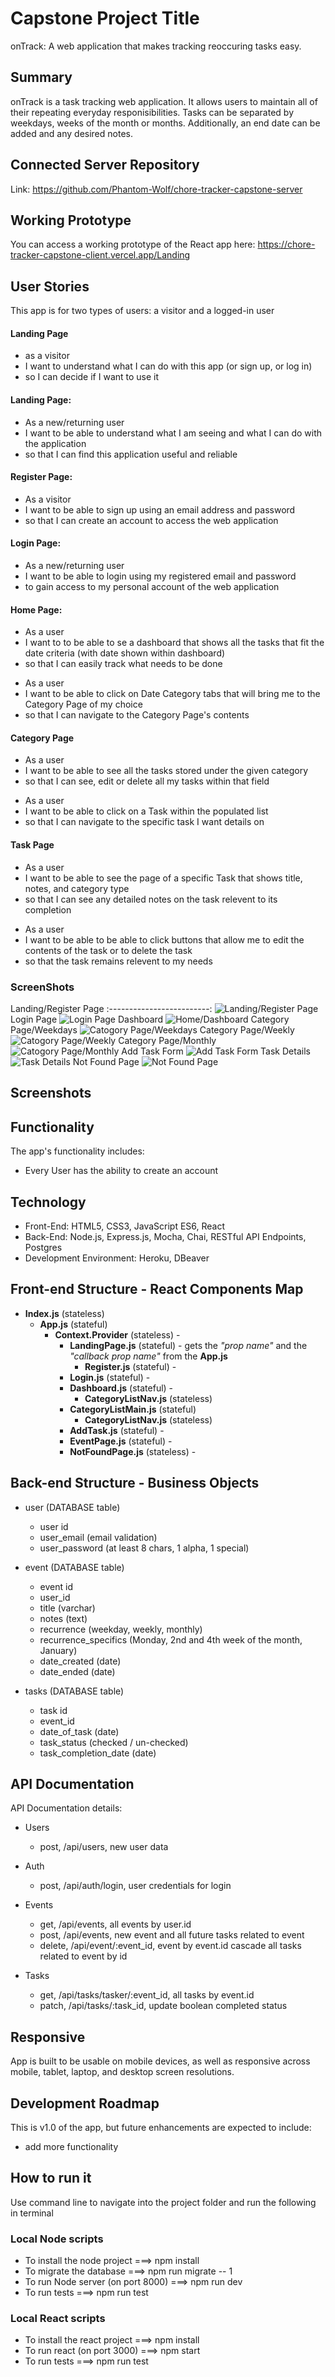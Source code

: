 # Capstone Project Title

onTrack: A web application that makes tracking reoccuring tasks easy.

## Summary

onTrack is a task tracking web application. It allows users to maintain all of their repeating everyday responisibilities.
Tasks can be separated by weekdays, weeks of the month or months. Additionally, an end date can be added and any desired notes.

## Connected Server Repository 

Link: https://github.com/Phantom-Wolf/chore-tracker-capstone-server

## Working Prototype

You can access a working prototype of the React app here: https://chore-tracker-capstone-client.vercel.app/Landing

## User Stories

This app is for two types of users: a visitor and a logged-in user

#### Landing Page

- as a visitor
- I want to understand what I can do with this app (or sign up, or log in)
- so I can decide if I want to use it

#### Landing Page:

- As a new/returning user
- I want to be able to understand what I am seeing and what I can do with the application
- so that I can find this application useful and reliable

#### Register Page:

- As a visitor
- I want to be able to sign up using an email address and password
- so that I can create an account to access the web application

#### Login Page:

- As a new/returning user
- I want to be able to login using my registered email and password
- to gain access to my personal account of the web application

#### Home Page:

- As a user
- I want to to be able to se a dashboard that shows all the tasks that fit the date criteria (with date shown within dashboard)
- so that I can easily track what needs to be done

* As a user
* I want to be able to click on Date Category tabs that will bring me to the Category Page of my choice
* so that I can navigate to the Category Page's contents

#### Category Page

- As a user
- I want to be able to see all the tasks stored under the given category
- so that I can see, edit or delete all my tasks within that field

* As a user
* I want to be able to click on a Task within the populated list
* so that I can navigate to the specific task I want details on

#### Task Page

- As a user
- I want to be able to see the page of a specific Task that shows title, notes, and category type
- so that I can see any detailed notes on the task relevent to its completion

* As a user
* I want to be able to be able to click buttons that allow me to edit the contents of the task or to delete the task
* so that the task remains relevent to my needs

### ScreenShots

Landing/Register Page
:-------------------------:
![Landing/Register Page](/github-images/wireframes/onTrack-Landing.png)
Login Page
![Login Page](/github-images/wireframes/onTrack-Login.png)
Dashboard
![Home/Dashboard](/github-images/wireframes/onTrack-Dashboard.png)
Category Page/Weekdays
![Catogory Page/Weekdays](/github-images/wireframes/onTrack-Weekdays.png)
Category Page/Weekly
![Catogory Page/Weekly](/github-images/wireframes/onTrack-Weeks.png)
Category Page/Monthly
![Catogory Page/Monthly](/github-images/wireframes/onTrack-Months.png)
Add Task Form
![Add Task Form](/github-images/wireframes/onTrack-Add-Task.jpg)
Task Details
![Task Details](/github-images/wireframes/onTrack-EventPage.jpg)
Not Found Page
![Not Found Page](/github-images/wireframes/onTrack-NotFoundPage.png)

## Screenshots

## Functionality

The app's functionality includes:

- Every User has the ability to create an account

## Technology

- Front-End: HTML5, CSS3, JavaScript ES6, React
- Back-End: Node.js, Express.js, Mocha, Chai, RESTful API Endpoints, Postgres
- Development Environment: Heroku, DBeaver

## Front-end Structure - React Components Map

- **Index.js** (stateless)
  - **App.js** (stateful)
    - **Context.Provider** (stateless) -
      - **LandingPage.js** (stateful) - gets the _"prop name"_ and the _"callback prop name"_ from the **App.js**
        - **Register.js** (stateful) -
      - **Login.js** (stateful) -
      - **Dashboard.js** (stateful) -
        - **CategoryListNav.js** (stateless)
      - **CategoryListMain.js** (stateful)
        - **CategoryListNav.js** (stateless)
      - **AddTask.js** (stateful) -
      - **EventPage.js** (stateful) -
      - **NotFoundPage.js** (stateless) -

## Back-end Structure - Business Objects

- user (DATABASE table)

  - user id
  - user_email (email validation)
  - user_password (at least 8 chars, 1 alpha, 1 special)

- event (DATABASE table)

  - event id
  - user_id
  - title (varchar)
  - notes (text)
  - recurrence (weekday, weekly, monthly)
  - recurrence_specifics (Monday, 2nd and 4th week of the month, January)
  - date_created (date)
  - date_ended (date)

- tasks (DATABASE table)
  - task id
  - event_id
  - date_of_task (date)
  - task_status (checked / un-checked)
  - task_completion_date (date)

## API Documentation

API Documentation details:

- Users

  - post, /api/users, new user data

- Auth

  - post, /api/auth/login, user credentials for login

- Events

  - get, /api/events, all events by user.id
  - post, /api/events, new event and all future tasks related to event
  - delete, /api/event/:event_id, event by event.id cascade all tasks related to event by id

- Tasks
  - get, /api/tasks/tasker/:event_id, all tasks by event.id
  - patch, /api/tasks/:task_id, update boolean completed status

## Responsive

App is built to be usable on mobile devices, as well as responsive across mobile, tablet, laptop, and desktop screen resolutions.

## Development Roadmap

This is v1.0 of the app, but future enhancements are expected to include:

- add more functionality

## How to run it

Use command line to navigate into the project folder and run the following in terminal

### Local Node scripts

- To install the node project ===> npm install
- To migrate the database ===> npm run migrate -- 1
- To run Node server (on port 8000) ===> npm run dev
- To run tests ===> npm run test

### Local React scripts

- To install the react project ===> npm install
- To run react (on port 3000) ===> npm start
- To run tests ===> npm run test
